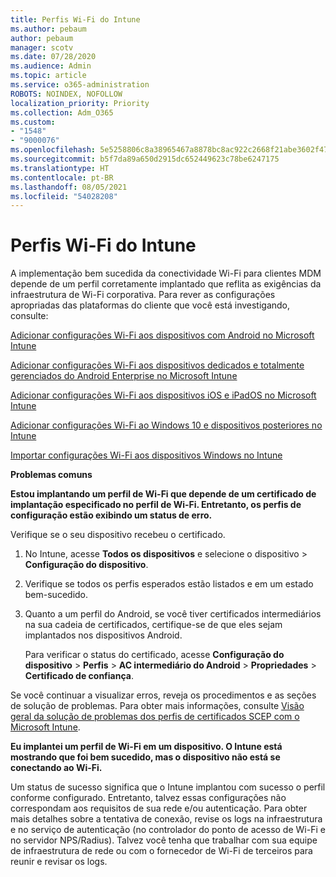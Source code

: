 ```yaml
---
title: Perfis Wi-Fi do Intune
ms.author: pebaum
author: pebaum
manager: scotv
ms.date: 07/28/2020
ms.audience: Admin
ms.topic: article
ms.service: o365-administration
ROBOTS: NOINDEX, NOFOLLOW
localization_priority: Priority
ms.collection: Adm_O365
ms.custom:
- "1548"
- "9000076"
ms.openlocfilehash: 5e5258806c8a38965467a8878bc8ac922c2668f21abe3602f479dcdaff8c9b5b
ms.sourcegitcommit: b5f7da89a650d2915dc652449623c78be6247175
ms.translationtype: HT
ms.contentlocale: pt-BR
ms.lasthandoff: 08/05/2021
ms.locfileid: "54028208"
---
```

# <a name="intune-wi-fi-profiles"></a>Perfis Wi-Fi do Intune

A implementação bem sucedida da conectividade Wi-Fi para clientes MDM depende de um perfil corretamente implantado que reflita as exigências da infraestrutura de Wi-Fi corporativa. Para rever as configurações apropriadas das plataformas do cliente que você está investigando, consulte: 

[Adicionar configurações Wi-Fi aos dispositivos com Android no Microsoft Intune](https://docs.microsoft.com/intune/wi-fi-settings-android)

[Adicionar configurações Wi-Fi aos dispositivos dedicados e totalmente gerenciados do Android Enterprise no Microsoft Intune](https://docs.microsoft.com/intune/wi-fi-settings-android-enterprise)

[Adicionar configurações Wi-Fi aos dispositivos iOS e iPadOS no Microsoft Intune](https://docs.microsoft.com/intune/wi-fi-settings-ios)

[Adicionar configurações Wi-Fi ao Windows 10 e dispositivos posteriores no Intune](https://docs.microsoft.com/intune/wi-fi-settings-windows)

[Importar configurações Wi-Fi aos dispositivos Windows no Intune](https://docs.microsoft.com/intune/wi-fi-settings-import-windows-8-1)

**Problemas comuns**

**Estou implantando um perfil de Wi-Fi que depende de um certificado de implantação especificado no perfil de Wi-Fi. Entretanto, os perfis de configuração estão exibindo um status de erro.**

Verifique se o seu dispositivo recebeu o certificado.

1. No Intune, acesse **Todos os dispositivos** e selecione o dispositivo > **Configuração do dispositivo**.

2. Verifique se todos os perfis esperados estão listados e em um estado bem-sucedido.

3. Quanto a um perfil do Android, se você tiver certificados intermediários na sua cadeia de certificados, certifique-se de que eles sejam implantados nos dispositivos Android.

    Para verificar o status do certificado, acesse **Configuração do dispositivo** > **Perfis** > **AC intermediário do Android** > **Propriedades** > **Certificado de confiança**.

Se você continuar a visualizar erros, reveja os procedimentos e as seções de solução de problemas. Para obter mais informações, consulte [Visão geral da solução de problemas dos perfis de certificados SCEP com o Microsoft Intune](https://support.microsoft.com/help/4457481/troubleshooting-scep-certificate-profile-deployment-in-intune).

**Eu implantei um perfil de Wi-Fi em um dispositivo. O Intune está mostrando que foi bem sucedido, mas o dispositivo não está se conectando ao Wi-Fi.**

Um status de sucesso significa que o Intune implantou com sucesso o perfil conforme configurado. Entretanto, talvez essas configurações não correspondam aos requisitos de sua rede e/ou autenticação. Para obter mais detalhes sobre a tentativa de conexão, revise os logs na infraestrutura e no serviço de autenticação (no controlador do ponto de acesso de Wi-Fi e no servidor NPS/Radius). Talvez você tenha que trabalhar com sua equipe de infraestrutura de rede ou com o fornecedor de Wi-Fi de terceiros para reunir e revisar os logs.